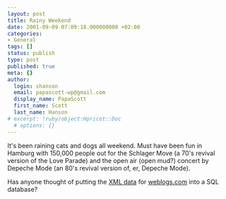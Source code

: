 ```yaml
---
layout: post
title: Rainy Weekend
date: 2001-09-09 07:09:18.000000000 +02:00
categories:
- General
tags: []
status: publish
type: post
published: true
meta: {}
author:
  login: shanson
  email: papascott-wp@gmail.com
  display_name: PapaScott
  first_name: Scott
  last_name: Hanson
# excerpt: !ruby/object:Hpricot::Doc
  # options: {}
---
```

<p>It's been raining cats and dogs all weekend. Must have been fun in Hamburg with 150,000 people out for the Schlager Move (a 70's revival version of the Love Parade) and the open air (open mud?) concert by Depeche Mode (an 80's revival version of, er, Depeche Mode).</p>
<p>Has anyone thought of putting the <a href="http://static.userland.com/weblogMonitor/">XML data</a> for <a href="http://www.weblogs.com">weblogs.com</a> into a SQL database?</p>

